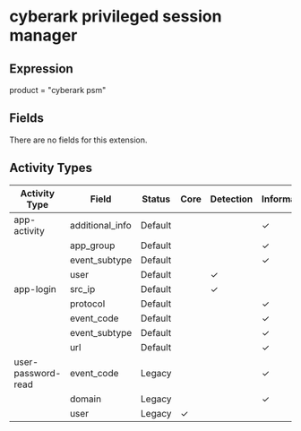 cyberark privileged session manager
===================================

Expression
----------

product = "cyberark psm"

Fields
------

There are no fields for this extension.

Activity Types
--------------

| Activity Type      | Field           | Status  | Core     | Detection | Informational |
| ------------------ | --------------- | ------- | -------- | --------- | ------------- |
| app-activity       | additional_info | Default |          |           | &#10003;      |
|                    | app_group       | Default |          |           | &#10003;      |
|                    | event_subtype   | Default |          |           | &#10003;      |
|                    | user            | Default |          | &#10003;  |               |
| app-login          | src_ip          | Default |          | &#10003;  |               |
|                    | protocol        | Default |          |           | &#10003;      |
|                    | event_code      | Default |          |           | &#10003;      |
|                    | event_subtype   | Default |          |           | &#10003;      |
|                    | url             | Default |          |           | &#10003;      |
| user-password-read | event_code      | Legacy  |          |           | &#10003;      |
|                    | domain          | Legacy  |          |           | &#10003;      |
|                    | user            | Legacy  | &#10003; |           |               |

